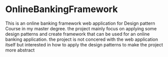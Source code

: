  # OnlineBankingFramework
 
 This is an online banking framework web application for Design pattern Course in my master degree.
 the project mainly focus on applying some design patterns and create framework that can be used for an online banking application.
 the project is not concered with the web application itself but interested in how to apply the design patterns to make the project more abstract
